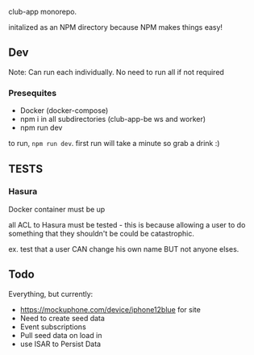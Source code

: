 club-app monorepo.

initalized as an NPM directory because NPM makes things easy!

## Dev

Note: Can run each individually. No need to run all if not required

### Presequites
- Docker (docker-compose)
- npm i in all subdirectories (club-app-be ws and worker)
- npm run dev

to run, `npm run dev`. first run will take a minute so grab a drink :)

## TESTS

### Hasura
Docker container must be up 

all ACL to Hasura must be tested - this is because allowing a user to do something that they shouldn't be could be catastrophic. 

ex. test that a user CAN change his own name BUT not anyone elses.

## Todo

Everything, but currently:
- https://mockuphone.com/device/iphone12blue for site
- Need to create seed data
- Event subscriptions
- Pull seed data on load in
- use ISAR to Persist Data